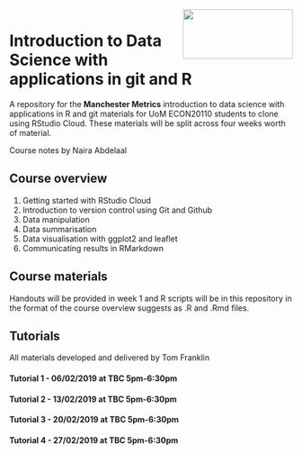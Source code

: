 <img src="https://upload.wikimedia.org/wikipedia/commons/c/cf/Manchester_University_Logo_%282%29.png" align="right" width="195" height="87.5"/>

# Introduction to Data Science with applications in git and R 

A repository for the **Manchester Metrics** introduction to data science with applications in R and git materials for UoM ECON20110 students to clone using RStudio Cloud. These materials will be split across four weeks worth of material. 

Course notes by Naira Abdelaal

## Course overview 

1. Getting started with RStudio Cloud
2. Introduction to version control using Git and Github
3. Data manipulation
4. Data summarisation 
5. Data visualisation with ggplot2 and leaflet
6. Communicating results in RMarkdown

## Course materials

Handouts will be provided in week 1 and R scripts will be in this repository in the format of the course overview suggests as .R and .Rmd files. 

## Tutorials 

All materials developed and delivered by Tom Franklin

#### Tutorial 1 - 06/02/2019 at TBC 5pm-6:30pm

#### Tutorial 2 - 13/02/2019 at TBC 5pm-6:30pm

#### Tutorial 3 - 20/02/2019 at TBC 5pm-6:30pm

#### Tutorial 4 - 27/02/2019 at TBC 5pm-6:30pm